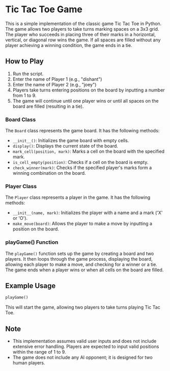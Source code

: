 # Tic Tac Toe Game

This is a simple implementation of the classic game Tic Tac Toe in Python. The game allows two players to take turns marking spaces on a 3x3 grid. The player who succeeds in placing three of their marks in a horizontal, vertical, or diagonal row wins the game. If all spaces are filled without any player achieving a winning condition, the game ends in a tie.

## How to Play

1. Run the script.
2. Enter the name of Player 1 (e.g., "dishant") 
3. Enter the name of Player 2 (e.g., "joey")
4. Players take turns entering positions on the board by inputting a number from 1 to 9.
5. The game will continue until one player wins or until all spaces on the board are filled (resulting in a tie).


### Board Class

The `Board` class represents the game board. It has the following methods:

- `__init__()`: Initializes the game board with empty cells.
- `display()`: Displays the current state of the board.
- `mark_cell(position, mark)`: Marks a cell on the board with the specified mark.
- `is_cell_empty(position)`: Checks if a cell on the board is empty.
- `check_winner(mark)`: Checks if the specified player's marks form a winning combination on the board.

### Player Class

The `Player` class represents a player in the game. It has the following methods:

- `__init__(name, mark)`: Initializes the player with a name and a mark ('X' or 'O').
- `make_move(board)`: Allows the player to make a move by inputting a position on the board.

### playGame() Function

The `playGame()` function sets up the game by creating a board and two players. It then loops through the game process, displaying the board, allowing each player to make a move, and checking for a winner or a tie. The game ends when a player wins or when all cells on the board are filled.

## Example Usage

```python
playGame()
```

This will start the game, allowing two players to take turns playing Tic Tac Toe.

## Note

- This implementation assumes valid user inputs and does not include extensive error handling. Players are expected to input valid positions within the range of 1 to 9.
- The game does not include any AI opponent; it is designed for two human players.